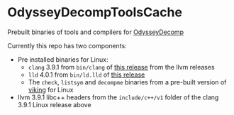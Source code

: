 # OdysseyDecompToolsCache
Prebuilt binaries of tools and compilers for [OdysseyDecomp](https://github.com/MonsterDruide1/OdysseyDecomp)

Currently this repo has two components:
  * Pre installed binaries for Linux:
      * `clang` 3.9.1 from `bin/clang` of [this release](https://releases.llvm.org/3.9.1/clang+llvm-3.9.1-x86_64-linux-gnu-ubuntu-16.04.tar.xz) from the llvm releases
      * `lld` 4.0.1 from `bin/ld.lld` of [this release](https://releases.llvm.org/4.0.1/clang+llvm-4.0.1-x86_64-linux-gnu-Fedora-25.tar.xz)
      * The `check`, `listsym` and `decompme` binaries from a pre-built version of [viking](https://github.com/open-ead/nx-decomp-tools/tree/master/viking) for Linux
  * llvm 3.9.1 libc++ headers from the `include/c++/v1` folder of the clang 3.9.1 Linux release above
